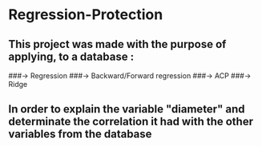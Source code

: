 # Regression-Protection
## This project was made with the purpose of applying, to a database :

###-> Regression
###-> Backward/Forward regression
###-> ACP
###-> Ridge

## In order to explain the variable "diameter" and determinate the correlation it had with the other variables from the database

